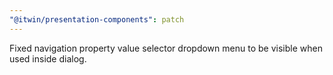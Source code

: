 ```yaml
---
"@itwin/presentation-components": patch
---
```


Fixed navigation property value selector dropdown menu to be visible when used inside dialog.
